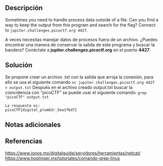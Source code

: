 ## Descripción
Sometimes you need to handle process data outside of a file. Can you find a way to keep the output from this program and search for the flag? Connect to `jupiter.challenges.picoctf.org 4427`.

A veces necesitas manejar datos de procesos fuera de un archivo. ¿Puedes encontrar una manera de conservar la salida de este programa y buscar la bandera? Conéctate a **jupiter.challenges.picoctf.org** en el puerto **4427**.
## Solución
Se propone crear un archivo .txt con la salida que arroja la conexión, para ello se usa el siguiente comando `nc jupiter.challenges.picoctf.org 4427 > output.txt`
Después en el archivo creado output.txt buscar la coincidencia con "picoCTF" se puede usar el siguiente comando: `grep "picoCTF" output.txt`

```
La respuesta es:
picoCTF{digital_plumb3r_5ea1fbd7}
```
## Notas adicionales

## Referencias
https://www.ionos.mx/digitalguide/servidores/herramientas/netcat/
https://www.hostinger.mx/tutoriales/comando-grep-linux